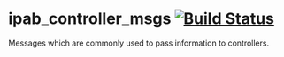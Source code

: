 # ipab_controller_msgs [![Build Status](https://travis-ci.org/ipab-slmc/ipab_controller_msgs.svg?branch=master)](https://travis-ci.org/ipab-slmc/ipab_controller_msgs)
Messages which are commonly used to pass information to controllers.
